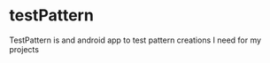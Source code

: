 testPattern
===========

TestPattern is and android app to test pattern creations I need for my projects
